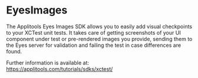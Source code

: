 # EyesImages

The Applitools Eyes Images SDK allows you to easily add visual checkpoints to your XCTest unit tests. 
It takes care of getting screenshots of your UI component under test or pre-rendered images you provide, 
sending them to the Eyes server for validation and failing the test in case differences are found.

Further information is available at: https://applitools.com/tutorials/sdks/xctest/
